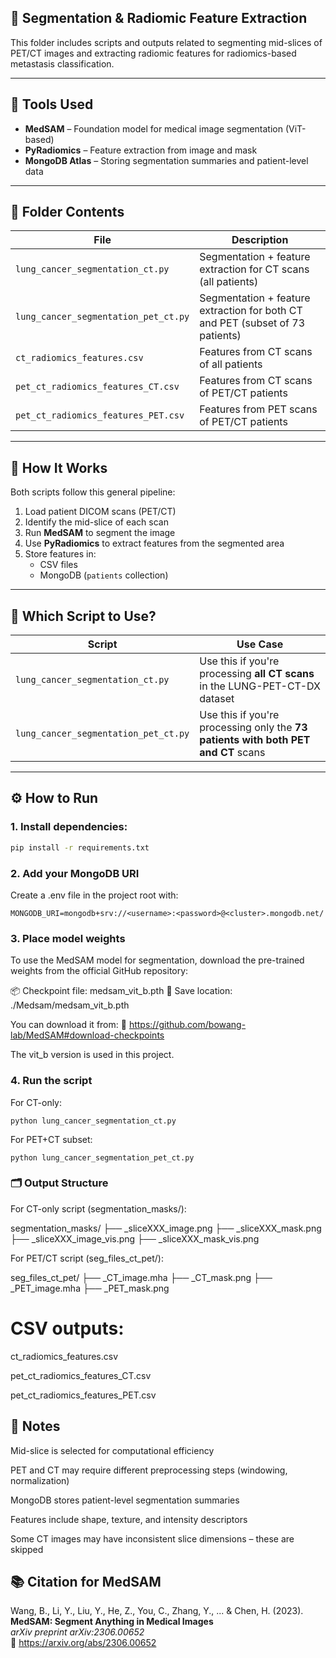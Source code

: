 ## 🧠 Segmentation & Radiomic Feature Extraction

This folder includes scripts and outputs related to segmenting mid-slices of PET/CT images and extracting radiomic features for radiomics-based metastasis classification.

---

## 🧰 Tools Used

- **MedSAM** – Foundation model for medical image segmentation (ViT-based)
- **PyRadiomics** – Feature extraction from image and mask
- **MongoDB Atlas** – Storing segmentation summaries and patient-level data

---

## 📁 Folder Contents

| File | Description |
|------|-------------|
| `lung_cancer_segmentation_ct.py` | Segmentation + feature extraction for CT scans (all patients) |
| `lung_cancer_segmentation_pet_ct.py` | Segmentation + feature extraction for both CT and PET (subset of 73 patients) |
| `ct_radiomics_features.csv` | Features from CT scans of all patients |
| `pet_ct_radiomics_features_CT.csv` | Features from CT scans of PET/CT patients |
| `pet_ct_radiomics_features_PET.csv` | Features from PET scans of PET/CT patients |

---

## 🧪 How It Works

Both scripts follow this general pipeline:

1. Load patient DICOM scans (PET/CT)
2. Identify the mid-slice of each scan
3. Run **MedSAM** to segment the image
4. Use **PyRadiomics** to extract features from the segmented area
5. Store features in:
   - CSV files
   - MongoDB (`patients` collection)

---

## 🧭 Which Script to Use?

| Script | Use Case |
|--------|----------|
| `lung_cancer_segmentation_ct.py` | Use this if you're processing **all CT scans** in the LUNG-PET-CT-DX dataset |
| `lung_cancer_segmentation_pet_ct.py` | Use this if you're processing only the **73 patients with both PET and CT** scans |

---

## ⚙️ How to Run

### 1. Install dependencies:
``` bash
pip install -r requirements.txt
```

### 2. Add your MongoDB URI
Create a .env file in the project root with:
```
MONGODB_URI=mongodb+srv://<username>:<password>@<cluster>.mongodb.net/
```

### 3. Place model weights
To use the MedSAM model for segmentation, download the pre-trained weights from the official GitHub repository:

📦 Checkpoint file: medsam_vit_b.pth
📁 Save location: ./Medsam/medsam_vit_b.pth

You can download it from:
🔗 https://github.com/bowang-lab/MedSAM#download-checkpoints

The vit_b version is used in this project.

### 4. Run the script
For CT-only:

`python lung_cancer_segmentation_ct.py`

For PET+CT subset:

`python lung_cancer_segmentation_pet_ct.py`

### 🗂 Output Structure
For CT-only script (segmentation_masks/):

segmentation_masks/
├── <patientID>_sliceXXX_image.png
├── <patientID>_sliceXXX_mask.png
├── <patientID>_sliceXXX_image_vis.png
├── <patientID>_sliceXXX_mask_vis.png

For PET/CT script (seg_files_ct_pet/):

seg_files_ct_pet/
├── <patientID>_CT_image.mha
├── <patientID>_CT_mask.png
├── <patientID>_PET_image.mha
├── <patientID>_PET_mask.png

# CSV outputs:

ct_radiomics_features.csv

pet_ct_radiomics_features_CT.csv

pet_ct_radiomics_features_PET.csv


## 📌 Notes
Mid-slice is selected for computational efficiency

PET and CT may require different preprocessing steps (windowing, normalization)

MongoDB stores patient-level segmentation summaries

Features include shape, texture, and intensity descriptors

Some CT images may have inconsistent slice dimensions – these are skipped

## 📚 Citation for MedSAM

Wang, B., Li, Y., Liu, Y., He, Z., You, C., Zhang, Y., ... & Chen, H. (2023).  
**MedSAM: Segment Anything in Medical Images**  
*arXiv preprint arXiv:2306.00652*  
🔗 https://arxiv.org/abs/2306.00652








